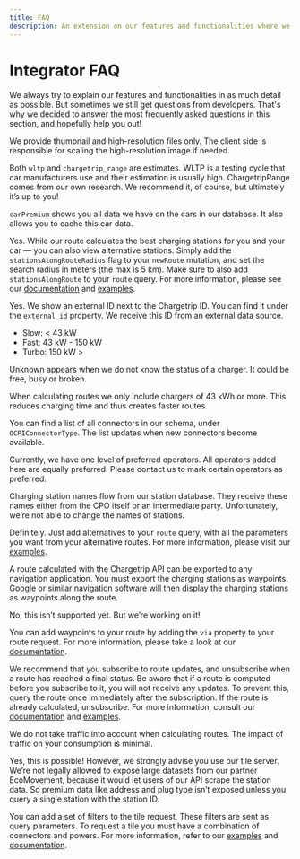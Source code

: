 ```yaml
---
title: FAQ
description: An extension on our features and functionalities where we answer the most frequently asked questions
---
```


# Integrator FAQ
We always try to explain our features and functionalities in as much detail as possible. But sometimes we still get questions from developers. That's why we decided to answer the most frequently asked questions in this section, and hopefully help you out!

<accordion title="Car" description="3 Frequently Asked Questions">
<accordion-item title="Is it possible to reduce the image file size?">

We provide thumbnail and high-resolution files only. The client side is responsible for scaling the high-resolution image if needed.

</accordion-item>

<accordion-item title="Do you recommend using the chargetripRange field instead of WLTP?">

Both `wltp` and `chargetrip_range` are estimates. WLTP is a testing cycle that car manufacturers use and their estimation is usually high. ChargetripRange comes from our own research. We recommend it, of course, but ultimately it’s up to you!

</accordion-item>

<accordion-item title="What is the difference between car and carPremium?">

`carPremium` shows you all data we have on the cars in our database. It also allows you to cache this car data.

</accordion-item>

<accordion title="Stations" description="8 Frequently Asked Questions">

<accordion-item title="Can I see alternative stations along a planned route?">

Yes. While our route calculates the best charging stations for you and your car — you can also view alternative stations. Simply add the `stationsAlongRouteRadius` flag to your `newRoute` mutation, and set the search radius in meters (the max is 5 km). Make sure to also add `stationsAlongRoute` to your `route` query. For more information, please see our [documentation](/API-Reference/Routes/query-route-details) and [examples](https://chargetrip.github.io/examples/stations-along-route/).

</accordion-item>

<accordion-item title="Do you also show the station ID from the station database provider?">

Yes. We show an external ID next to the Chargetrip ID. You can find it under the `external_id` property. We receive this ID from an external data source.

</accordion-item>

<accordion-item title="What do you define as slow, fast, and turbochargers?">

- Slow:  < 43 kW
- Fast:  43 kW - 150 kW
- Turbo:  150 kW >

</accordion-item>

<accordion-item title="Why is the availability UNKNOWN?">

Unknown appears when we do not know the status of a charger. It could be free, busy or broken. 

</accordion-item>

<accordion-item title="Why do you only consider fast and turbochargers in your routing?">

When calculating routes we only include chargers of 43 kWh or more. This reduces charging time and thus creates faster routes.

</accordion-item>

<accordion-item title="Which connector types are available?">

You can find a list of all connectors in our schema, under `OCPIConnectorType`. The list updates when new connectors become available.

</accordion-item>

<accordion-item title="Do you have different levels of preferred operators?">

Currently, we have one level of preferred operators. All operators added here are equally preferred. Please <cta action='smallchat'>contact us</cta> to mark certain operators as preferred. 

</accordion-item>

<accordion-item title="Why do I not see the name of my company’s (CPO) charging stations?">

Charging station names flow from our station database. They receive these names either from the CPO itself or an intermediate party. Unfortunately, we’re not able to change the names of stations. 

</accordion-item>
</accordion>

<accordion title="Routes" description="6 Frequently Asked Questions">

<accordion-item title="Can I show alternative routes?">

Definitely. Just add alternatives to your `route` query, with all the parameters you want from your alternative routes. For more information, please visit our [examples](https://chargetrip.github.io/examples/alternative-routes/). 

</accordion-item>

<accordion-item title="How do I share a route calculated with the Chargetrip API to a navigation application?">

A route calculated with the Chargetrip API can be exported to any navigation application. You must export the charging stations as waypoints. Google or similar navigation software will then display the charging stations as waypoints along the route.

</accordion-item>

<accordion-item title="Is it possible to avoid toll roads when requesting a route?">

No, this isn’t supported yet. But we’re working on it!

</accordion-item>

<accordion-item title="Can I add a waypoint to my route?">

You can add waypoints to your route by adding the `via` property to your route request. For more information, please take a look at our [documentation](/API-Reference/Routes/mutate-route).

</accordion-item>

<accordion-item title="Do you recommend using a subscription or a query for routes?">

We recommend that you subscribe to route updates, and unsubscribe when a route has reached a final status. Be aware that if a route is computed before you subscribe to it, you will not receive any updates. To prevent this, query the route once immediately after the subscription. If the route is already calculated, unsubscribe. For more information, consult our [documentation](/API-Reference/Routes/subscribe-to-route-updates) and [examples](https://chargetrip.github.io/examples/route/).  

</accordion-item>

<accordion-item title="Do you account for traffic in your route calculations?">

We do not take traffic into account when calculating routes. The impact of traffic on your consumption is minimal. 

</accordion-item>
</accordion>

<accordion title="Tile Service" description="2 Frequently Asked Questions">

<accordion-item title="Can I build an MVP without using Chargetrip’s tile server? We don’t want to use Mapbox.">

Yes, this is possible! However, we strongly advise you use our tile server. We’re not legally allowed to expose large datasets from our partner EcoMovement, because it would let users of our API scrape the station data. So premium data like address and plug type isn’t exposed unless you query a single station with the station ID. 

</accordion-item>

<accordion-item title="How do I filter stations?">

You can add a set of filters to the tile request. These filters are sent as query parameters. To request a tile you must have a combination of connectors and powers. For more information, refer to our [examples](https://chargetrip.github.io/examples/tile-server/?provider=eco#eco) and [documentation](/API-Reference/Tile-Service/filters). 

</accordion-item>
</accordion>



